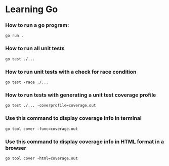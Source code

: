 # Learning Go

### How to run a go program:

```
go run .
```

### How to run all unit tests

```
go test ./...
```

### How to run unit tests with a check for race condition

```
go test -race ./...
```

### How to run tests with generating a unit test coverage profile

```
go test ./... -coverprofile=coverage.out
```

### Use this command to display coverage info in terminal

```
go tool cover -func=coverage.out
```

### Use this command to display coverage info in HTML format in a browser

```
go tool cover -html=coverage.out
```
